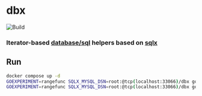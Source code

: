 # dbx

![Build](https://github.com/Jimeux/dbx/actions/workflows/main.yml/badge.svg)

### Iterator-based [database/sql](https://pkg.go.dev/database/sql) helpers based on [sqlx](https://github.com/jmoiron/sqlx) 

## Run

```bash
docker compose up -d
GOEXPERIMENT=rangefunc SQLX_MYSQL_DSN=root:@tcp(localhost:33066)/dbx go test ./...
GOEXPERIMENT=rangefunc SQLX_MYSQL_DSN=root:@tcp(localhost:33066)/dbx go test -bench=. -benchmem 
```
